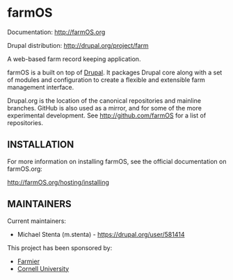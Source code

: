farmOS
======

Documentation: http://farmOS.org

Drupal distribution: http://drupal.org/project/farm

A web-based farm record keeping application.

farmOS is a built on top of [Drupal](http://drupal.org). It packages Drupal core
along with a set of modules and configuration to create a flexible and
extensible farm management interface.

Drupal.org is the location of the canonical repositories and mainline branches.
GitHub is also used as a mirror, and for some of the more experimental
development. See http://github.com/farmOS for a list of repositories.

INSTALLATION
------------

For more information on installing farmOS, see the official documentation on
farmOS.org:

http://farmOS.org/hosting/installing

MAINTAINERS
-----------

Current maintainers:
 * Michael Stenta (m.stenta) - https://drupal.org/user/581414

This project has been sponsored by:
 * [Farmier](http://farmier.com)
 * [Cornell University](http://www.cornell.edu)
